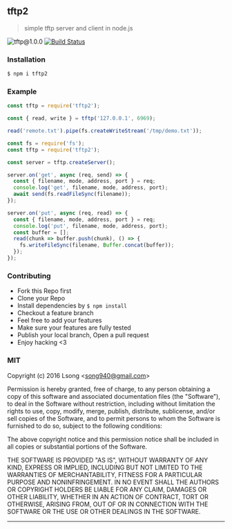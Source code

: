 ## tftp2

> simple tftp server and client in node.js

![tftp@1.0.0](https://img.shields.io/npm/v/tftp2.svg)
[![Build Status](https://travis-ci.org/song940/node-tftp.svg?branch=master)](https://travis-ci.org/song940/node-tftp)

### Installation

```bash
$ npm i tftp2
```

### Example

```js
const tftp = require('tftp2');

const { read, write } = tftp('127.0.0.1', 6969);

read('remote.txt').pipe(fs.createWriteStream('/tmp/demo.txt'));

```

```js
const fs = require('fs');
const tftp = require('tftp2');

const server = tftp.createServer();

server.on('get', async (req, send) => {
  const { filename, mode, address, port } = req;
  console.log('get', filename, mode, address, port);
  await send(fs.readFileSync(filename));
});

server.on('put', async (req, read) => {
  const { filename, mode, address, port } = req;
  console.log('put', filename, mode, address, port);
  const buffer = [];
  read(chunk => buffer.push(chunk), () => {
    fs.writeFileSync(filename, Buffer.concat(buffer));
  });
});

```

### Contributing
- Fork this Repo first
- Clone your Repo
- Install dependencies by `$ npm install`
- Checkout a feature branch
- Feel free to add your features
- Make sure your features are fully tested
- Publish your local branch, Open a pull request
- Enjoy hacking <3

### MIT

Copyright (c) 2016 Lsong &lt;song940@gmail.com&gt;

Permission is hereby granted, free of charge, to any person obtaining a copy
of this software and associated documentation files (the "Software"), to deal
in the Software without restriction, including without limitation the rights
to use, copy, modify, merge, publish, distribute, sublicense, and/or sell
copies of the Software, and to permit persons to whom the Software is
furnished to do so, subject to the following conditions:

The above copyright notice and this permission notice shall be included in
all copies or substantial portions of the Software.

THE SOFTWARE IS PROVIDED "AS IS", WITHOUT WARRANTY OF ANY KIND, EXPRESS OR
IMPLIED, INCLUDING BUT NOT LIMITED TO THE WARRANTIES OF MERCHANTABILITY,
FITNESS FOR A PARTICULAR PURPOSE AND NONINFRINGEMENT. IN NO EVENT SHALL THE
AUTHORS OR COPYRIGHT HOLDERS BE LIABLE FOR ANY CLAIM, DAMAGES OR OTHER
LIABILITY, WHETHER IN AN ACTION OF CONTRACT, TORT OR OTHERWISE, ARISING FROM,
OUT OF OR IN CONNECTION WITH THE SOFTWARE OR THE USE OR OTHER DEALINGS IN
THE SOFTWARE.


---
